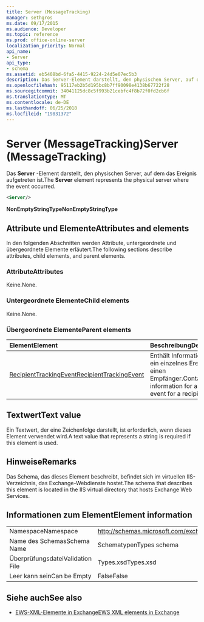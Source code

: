 ```yaml
---
title: Server (MessageTracking)
manager: sethgros
ms.date: 09/17/2015
ms.audience: Developer
ms.topic: reference
ms.prod: office-online-server
localization_priority: Normal
api_name:
- Server
api_type:
- schema
ms.assetid: eb5408bd-6fa5-4415-9224-24d5e07ec5b3
description: Das Server-Element darstellt, den physischen Server, auf dem das Ereignis aufgetreten ist.
ms.openlocfilehash: 95117eb2b5d195bc8b7ff90098e4138b67722f28
ms.sourcegitcommit: 34041125dc8c5f993b21cebfc4f8b72f0fd2cb6f
ms.translationtype: MT
ms.contentlocale: de-DE
ms.lasthandoff: 06/25/2018
ms.locfileid: "19831372"
---
```

# <a name="server-messagetracking"></a><span data-ttu-id="7b5c5-103">Server (MessageTracking)</span><span class="sxs-lookup"><span data-stu-id="7b5c5-103">Server (MessageTracking)</span></span>

<span data-ttu-id="7b5c5-104">Das **Server** -Element darstellt, den physischen Server, auf dem das Ereignis aufgetreten ist.</span><span class="sxs-lookup"><span data-stu-id="7b5c5-104">The **Server** element represents the physical server where the event occurred.</span></span> 
  
```XML
<Server/>
```

 <span data-ttu-id="7b5c5-105">**NonEmptyStringType**</span><span class="sxs-lookup"><span data-stu-id="7b5c5-105">**NonEmptyStringType**</span></span>
## <a name="attributes-and-elements"></a><span data-ttu-id="7b5c5-106">Attribute und Elemente</span><span class="sxs-lookup"><span data-stu-id="7b5c5-106">Attributes and elements</span></span>

<span data-ttu-id="7b5c5-107">In den folgenden Abschnitten werden Attribute, untergeordnete und übergeordnete Elemente erläutert.</span><span class="sxs-lookup"><span data-stu-id="7b5c5-107">The following sections describe attributes, child elements, and parent elements.</span></span>
  
### <a name="attributes"></a><span data-ttu-id="7b5c5-108">Attribute</span><span class="sxs-lookup"><span data-stu-id="7b5c5-108">Attributes</span></span>

<span data-ttu-id="7b5c5-109">Keine.</span><span class="sxs-lookup"><span data-stu-id="7b5c5-109">None.</span></span>
  
### <a name="child-elements"></a><span data-ttu-id="7b5c5-110">Untergeordnete Elemente</span><span class="sxs-lookup"><span data-stu-id="7b5c5-110">Child elements</span></span>

<span data-ttu-id="7b5c5-111">Keine.</span><span class="sxs-lookup"><span data-stu-id="7b5c5-111">None.</span></span>
  
### <a name="parent-elements"></a><span data-ttu-id="7b5c5-112">Übergeordnete Elemente</span><span class="sxs-lookup"><span data-stu-id="7b5c5-112">Parent elements</span></span>

|<span data-ttu-id="7b5c5-113">**Element**</span><span class="sxs-lookup"><span data-stu-id="7b5c5-113">**Element**</span></span>|<span data-ttu-id="7b5c5-114">**Beschreibung**</span><span class="sxs-lookup"><span data-stu-id="7b5c5-114">**Description**</span></span>|
|:-----|:-----|
|[<span data-ttu-id="7b5c5-115">RecipientTrackingEvent</span><span class="sxs-lookup"><span data-stu-id="7b5c5-115">RecipientTrackingEvent</span></span>](recipienttrackingevent.md) <br/> |<span data-ttu-id="7b5c5-116">Enthält Informationen für ein einzelnes Ereignis für einen Empfänger.</span><span class="sxs-lookup"><span data-stu-id="7b5c5-116">Contains information for a single event for a recipient.</span></span>  <br/> |
   
## <a name="text-value"></a><span data-ttu-id="7b5c5-117">Textwert</span><span class="sxs-lookup"><span data-stu-id="7b5c5-117">Text value</span></span>

<span data-ttu-id="7b5c5-118">Ein Textwert, der eine Zeichenfolge darstellt, ist erforderlich, wenn dieses Element verwendet wird.</span><span class="sxs-lookup"><span data-stu-id="7b5c5-118">A text value that represents a string is required if this element is used.</span></span>
  
## <a name="remarks"></a><span data-ttu-id="7b5c5-119">Hinweise</span><span class="sxs-lookup"><span data-stu-id="7b5c5-119">Remarks</span></span>

<span data-ttu-id="7b5c5-120">Das Schema, das dieses Element beschreibt, befindet sich im virtuellen IIS-Verzeichnis, das Exchange-Webdienste hostet.</span><span class="sxs-lookup"><span data-stu-id="7b5c5-120">The schema that describes this element is located in the IIS virtual directory that hosts Exchange Web Services.</span></span>
  
## <a name="element-information"></a><span data-ttu-id="7b5c5-121">Informationen zum Element</span><span class="sxs-lookup"><span data-stu-id="7b5c5-121">Element information</span></span>

|||
|:-----|:-----|
|<span data-ttu-id="7b5c5-122">Namespace</span><span class="sxs-lookup"><span data-stu-id="7b5c5-122">Namespace</span></span>  <br/> |http://schemas.microsoft.com/exchange/services/2006/types  <br/> |
|<span data-ttu-id="7b5c5-123">Name des Schemas</span><span class="sxs-lookup"><span data-stu-id="7b5c5-123">Schema Name</span></span>  <br/> |<span data-ttu-id="7b5c5-124">Schematypen</span><span class="sxs-lookup"><span data-stu-id="7b5c5-124">Types schema</span></span>  <br/> |
|<span data-ttu-id="7b5c5-125">Überprüfungsdatei</span><span class="sxs-lookup"><span data-stu-id="7b5c5-125">Validation File</span></span>  <br/> |<span data-ttu-id="7b5c5-126">Types.xsd</span><span class="sxs-lookup"><span data-stu-id="7b5c5-126">Types.xsd</span></span>  <br/> |
|<span data-ttu-id="7b5c5-127">Leer kann sein</span><span class="sxs-lookup"><span data-stu-id="7b5c5-127">Can be Empty</span></span>  <br/> |<span data-ttu-id="7b5c5-128">False</span><span class="sxs-lookup"><span data-stu-id="7b5c5-128">False</span></span>  <br/> |
   
## <a name="see-also"></a><span data-ttu-id="7b5c5-129">Siehe auch</span><span class="sxs-lookup"><span data-stu-id="7b5c5-129">See also</span></span>



- [<span data-ttu-id="7b5c5-130">EWS-XML-Elemente in Exchange</span><span class="sxs-lookup"><span data-stu-id="7b5c5-130">EWS XML elements in Exchange</span></span>](ews-xml-elements-in-exchange.md)

